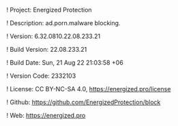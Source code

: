 ! Project: Energized Protection

! Description: ad.porn.malware blocking.

! Version: 6.32.0810.22.08.233.21

! Build Version: 22.08.233.21

! Build Date: Sun, 21 Aug 22 21:03:58 +06

! Version Code: 2332103

! License: CC BY-NC-SA 4.0, https://energized.pro/license

! Github: https://github.com/EnergizedProtection/block

! Web: https://energized.pro
